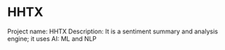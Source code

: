 # HHTX
Project name: HHTX
Description: It is a sentiment summary and analysis engine; it uses AI: ML and NLP
